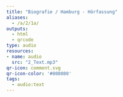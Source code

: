 ```yaml
---
title: "Biografie / Hamburg - Hörfassung"
aliases:
  - /a/2/1a/
outputs:
  - html
  - qrcode
type: audio
resources:
- name: audio
  src: "2_Text.mp3"
qr-icon: comment.svg
qr-icon-color: '#808080'
tags:
  - audio:text
---
```

